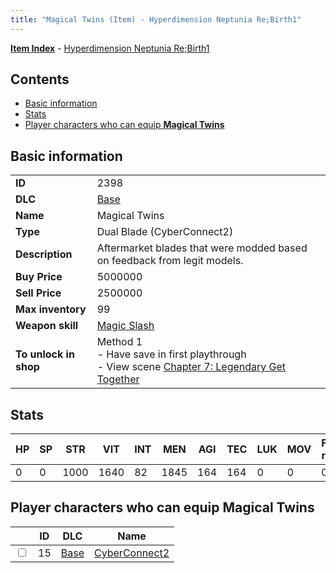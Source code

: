 ```yaml
---
title: "Magical Twins (Item) - Hyperdimension Neptunia Re;Birth1"
---
```


[**Item Index**](/neptunia/rb1/item/index.html) - [Hyperdimension Neptunia Re;Birth1](/neptunia/rb1)

## Contents

- [Basic information](#basic-information)
- [Stats](#stats)
- [Player characters who can equip **Magical Twins**](#player-characters-who-can-equip-magical-twins)

## Basic information

|   |   |
| -- | -- |
| **ID** | 2398 |
| **DLC** | [Base](/neptunia/rb1/dlc/1-base.html) |
| **Name** | Magical Twins |
| **Type** | Dual Blade (CyberConnect2) |
| **Description** | Aftermarket blades that were modded based on feedback from legit models. |
| **Buy Price** | 5000000 |
| **Sell Price** | 2500000 |
| **Max inventory** | 99 |
| **Weapon skill** | [Magic Slash](/neptunia/rb1/skill/1-2703-magic-slash.html) |
| **To unlock in shop** | Method 1<br />- Have save in first playthrough<br />- View scene [Chapter 7: Legendary Get Together](/neptunia/rb1/scene/1-726-chapter-7-legendary-get-together.html) |


## Stats

| HP | SP | STR | VIT | INT | MEN | AGI | TEC | LUK | MOV | Fire res. | Ice res. | Wind res. | Lightning res. |
| -- | -- | --- | --- | --- | --- | --- | --- | --- | --- | --------- | -------- | --------- | -------------- |
| 0 | 0 | 1000 | 1640 | 82 | 1845 | 164 | 164 | 0 | 0 | 0 | 0 | 0 | 0 |


## Player characters who can equip **Magical Twins**

|    | ID | DLC | Name |
| -- | -- | --- | ---- |
| <input type="checkbox" id="rb1-player-1-15" class="trackbox" /> | 15 | [Base](/neptunia/rb1/dlc/1-base.html) | [CyberConnect2](/neptunia/rb1/player/1-15-cyberconnect2.html) |
